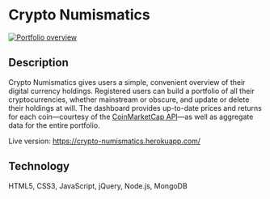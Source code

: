 # Crypto Numismatics

[![Portfolio overview](https://s14.postimg.cc/jw1g3m8gx/crypto-numismatics-screenshot.png 'Portfolio overview')](https://crypto-numismatics.herokuapp.com/)

## Description

Crypto Numismatics gives users a simple, convenient overview of their digital currency holdings. Registered users can build a portfolio of all their cryptocurrencies, whether mainstream or obscure, and update or delete their holdings at will. The dashboard provides up-to-date prices and returns for each coin—courtesy of the [CoinMarketCap API](https://coinmarketcap.com/api/)—as well as aggregate data for the entire portfolio.

Live version: https://crypto-numismatics.herokuapp.com/

## Technology

HTML5, CSS3, JavaScript, jQuery, Node.js, MongoDB
